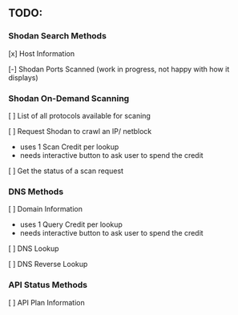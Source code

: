 ## TODO:
### Shodan Search Methods
[x] Host Information

[-] Shodan Ports Scanned (work in progress, not happy with how it displays)

### Shodan On-Demand Scanning
[ ] List of all protocols available for scaning

[ ] Request Shodan to crawl an IP/ netblock
- uses 1 Scan Credit per lookup
- needs interactive button to ask user to spend the credit

[ ] Get the status of a scan request

### DNS Methods
[ ] Domain Information
- uses 1 Query Credit per lookup
- needs interactive button to ask user to spend the credit

[ ] DNS Lookup

[ ] DNS Reverse Lookup

### API Status Methods
[ ] API Plan Information